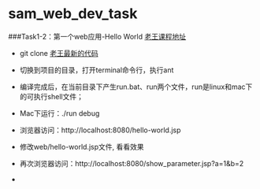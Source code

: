 # sam_web_dev_task

###Task1-2：第一个web应用-Hello World
  [老王课程地址](https://mp.weixin.qq.com/s?__biz=MzA3MDExNzcyNA==&mid=2650392227&idx=1&sn=2530c91a4e74609f67fdadd850f58d26&scene=1&srcid=0810HyNBMZNB1mc6ehnDi9yv&key=8dcebf9e179c9f3a6f58423f1f0d29199950452f310ca11c3525459a17db04b0cc104034881dc865d073a517bdca0d06&ascene=0&uin=MTExNDEyMDM1&devicetype=iMac+MacBookPro11%2C2+OSX+OSX+10.11.6+build(15G31)&version=11020201&pass_ticket=Lg3UlsrH94CTJdf1MKKNioLNvA4MX0%2FUvxiGoSW3VaM%3D)

* git clone [老王最新的代码](https://github.com/simplemain/web-dev_task1-2_hello-world)
* 切换到项目的目录，打开terminal命令行，执行ant
* 编译完成后，在当前目录下产生run.bat、run两个文件，run是linux和mac下的可执行shell文件；
* Mac下运行：./run debug
* 浏览器访问：http://localhost:8080/hello-world.jsp

* 修改web/hello-world.jsp文件, 看看效果

* 再次浏览器访问：http://localhost:8080/show_parameter.jsp?a=1&b=2
* 



